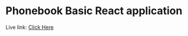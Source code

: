 # Phonebook Basic React application
Live link: [Click Here](https://phonebook-basic-react.onrender.com/)
